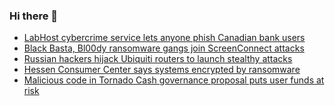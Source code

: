 ### Hi there 👋

<!--START_SECTION:feed-->
* [LabHost cybercrime service lets anyone phish Canadian bank users](https://www.bleepingcomputer.com/news/security/labhost-cybercrime-service-lets-anyone-phish-canadian-bank-users/)
* [Black Basta, Bl00dy ransomware gangs join ScreenConnect attacks](https://www.bleepingcomputer.com/news/security/black-basta-bl00dy-ransomware-gangs-join-screenconnect-attacks/)
* [Russian hackers hijack Ubiquiti routers to launch stealthy attacks](https://www.bleepingcomputer.com/news/security/russian-hackers-hijack-ubiquiti-routers-to-launch-stealthy-attacks/)
* [Hessen Consumer Center says systems encrypted by ransomware](https://www.bleepingcomputer.com/news/security/hessen-consumer-center-says-systems-encrypted-by-ransomware/)
* [Malicious code in Tornado Cash governance proposal puts user funds at risk](https://www.bleepingcomputer.com/news/security/malicious-code-in-tornado-cash-governance-proposal-puts-user-funds-at-risk/)
<!--END_SECTION:feed-->

<!--
**frankenk/frankenk** is a ✨ _special_ ✨ repository because its `README.md` (this file) appears on your GitHub profile.

Here are some ideas to get you started:

- 🔭 I’m currently working on ...
- 🌱 I’m currently learning ...
- 👯 I’m looking to collaborate on ...
- 🤔 I’m looking for help with ...
- 💬 Ask me about ...
- 📫 How to reach me: ...
- 😄 Pronouns: ...
- ⚡ Fun fact: ...
-->



